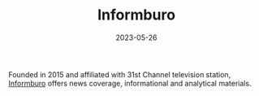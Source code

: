 ﻿---
title: "Informburo"
linkTitle: "Informburo"
contributor: ["Aizada Arystanbek"]
created: 2022-07-27
countries: ["Kazakhstan"]
category: ["State-affiliated media"]
tags: ["media", "news"]
date_start: [2015]
date_end: []
data_type: ["news"] 
language: ["Russian", "Kazakh"]
date: 2023-05-26
description: 
  Informburo offers news coverage, informational and analytical materials.
---

Founded in 2015 and affiliated with 31st Channel television station, [Informburo](https://informburo.kz/) offers news coverage, informational and analytical materials. 
